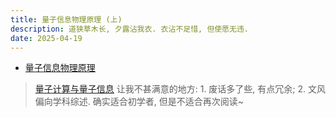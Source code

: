 ```yaml
---
title: 量子信息物理原理 (上)
description: 道狭草木长, 夕露沾我衣. 衣沾不足惜, 但使愿无违.
date: 2025-04-19
---
```


- [量子信息物理原理](https://book.douban.com/subject/1725295/)

> [量子计算与量子信息](https://book.douban.com/subject/35777059/)
  让我不甚满意的地方: 1. 废话多了些, 有点冗余; 2. 文风偏向学科综述.
  确实适合初学者, 但是不适合再次阅读~
